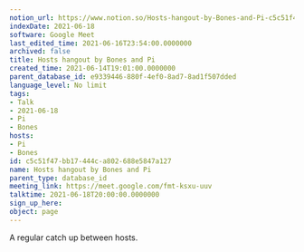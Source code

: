 ```yaml
---
notion_url: https://www.notion.so/Hosts-hangout-by-Bones-and-Pi-c5c51f47bb17444ca802688e5847a127
indexDate: 2021-06-18
software: Google Meet
last_edited_time: 2021-06-16T23:54:00.0000000
archived: false
title: Hosts hangout by Bones and Pi
created_time: 2021-06-14T19:01:00.0000000
parent_database_id: e9339446-880f-4ef0-8ad7-8ad1f507dded
language_level: No limit
tags:
- Talk
- 2021-06-18
- Pi
- Bones
hosts:
- Pi
- Bones
id: c5c51f47-bb17-444c-a802-688e5847a127
name: Hosts hangout by Bones and Pi
parent_type: database_id
meeting_link: https://meet.google.com/fmt-ksxu-uuv
talktime: 2021-06-18T20:00:00.0000000
sign_up_here: 
object: page
---
```


A regular catch up between hosts.


